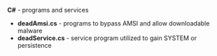 <b>C#</b> - programs and services
- <B>deadAmsi.cs</B> - programs to bypass AMSI and allow downloadable malware
- <b>deadService.cs</b> - service program utilized to gain SYSTEM or persistence
<br>

